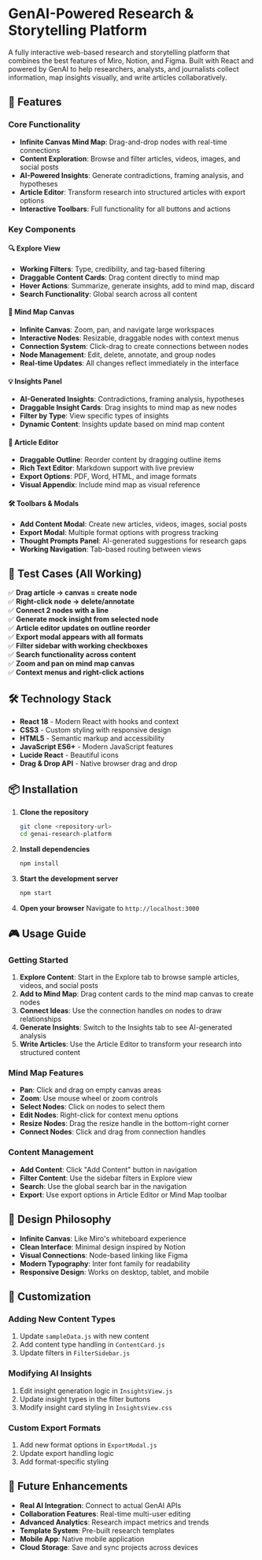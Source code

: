 # GenAI-Powered Research & Storytelling Platform

A fully interactive web-based research and storytelling platform that combines the best features of Miro, Notion, and Figma. Built with React and powered by GenAI to help researchers, analysts, and journalists collect information, map insights visually, and write articles collaboratively.

## 🚀 Features

### Core Functionality
- **Infinite Canvas Mind Map**: Drag-and-drop nodes with real-time connections
- **Content Exploration**: Browse and filter articles, videos, images, and social posts
- **AI-Powered Insights**: Generate contradictions, framing analysis, and hypotheses
- **Article Editor**: Transform research into structured articles with export options
- **Interactive Toolbars**: Full functionality for all buttons and actions

### Key Components

#### 🔍 Explore View
- **Working Filters**: Type, credibility, and tag-based filtering
- **Draggable Content Cards**: Drag content directly to mind map
- **Hover Actions**: Summarize, generate insights, add to mind map, discard
- **Search Functionality**: Global search across all content

#### 🧠 Mind Map Canvas
- **Infinite Canvas**: Zoom, pan, and navigate large workspaces
- **Interactive Nodes**: Resizable, draggable nodes with context menus
- **Connection System**: Click-drag to create connections between nodes
- **Node Management**: Edit, delete, annotate, and group nodes
- **Real-time Updates**: All changes reflect immediately in the interface

#### 💡 Insights Panel
- **AI-Generated Insights**: Contradictions, framing analysis, hypotheses
- **Draggable Insight Cards**: Drag insights to mind map as new nodes
- **Filter by Type**: View specific types of insights
- **Dynamic Content**: Insights update based on mind map content

#### 📝 Article Editor
- **Draggable Outline**: Reorder content by dragging outline items
- **Rich Text Editor**: Markdown support with live preview
- **Export Options**: PDF, Word, HTML, and image formats
- **Visual Appendix**: Include mind map as visual reference

#### 🛠️ Toolbars & Modals
- **Add Content Modal**: Create new articles, videos, images, social posts
- **Export Modal**: Multiple format options with progress tracking
- **Thought Prompts Panel**: AI-generated suggestions for research gaps
- **Working Navigation**: Tab-based routing between views

## 🎯 Test Cases (All Working)

✅ **Drag article → canvas = create node**  
✅ **Right-click node → delete/annotate**  
✅ **Connect 2 nodes with a line**  
✅ **Generate mock insight from selected node**  
✅ **Article editor updates on outline reorder**  
✅ **Export modal appears with all formats**  
✅ **Filter sidebar with working checkboxes**  
✅ **Search functionality across content**  
✅ **Zoom and pan on mind map canvas**  
✅ **Context menus and right-click actions**  

## 🛠️ Technology Stack

- **React 18** - Modern React with hooks and context
- **CSS3** - Custom styling with responsive design
- **HTML5** - Semantic markup and accessibility
- **JavaScript ES6+** - Modern JavaScript features
- **Lucide React** - Beautiful icons
- **Drag & Drop API** - Native browser drag and drop

## 📦 Installation

1. **Clone the repository**
   ```bash
   git clone <repository-url>
   cd genai-research-platform
   ```

2. **Install dependencies**
   ```bash
   npm install
   ```

3. **Start the development server**
   ```bash
   npm start
   ```

4. **Open your browser**
   Navigate to `http://localhost:3000`

## 🎮 Usage Guide

### Getting Started
1. **Explore Content**: Start in the Explore tab to browse sample articles, videos, and social posts
2. **Add to Mind Map**: Drag content cards to the mind map canvas to create nodes
3. **Connect Ideas**: Use the connection handles on nodes to draw relationships
4. **Generate Insights**: Switch to the Insights tab to see AI-generated analysis
5. **Write Articles**: Use the Article Editor to transform your research into structured content

### Mind Map Features
- **Pan**: Click and drag on empty canvas areas
- **Zoom**: Use mouse wheel or zoom controls
- **Select Nodes**: Click on nodes to select them
- **Edit Nodes**: Right-click for context menu options
- **Resize Nodes**: Drag the resize handle in the bottom-right corner
- **Connect Nodes**: Click and drag from connection handles

### Content Management
- **Add Content**: Click "Add Content" button in navigation
- **Filter Content**: Use the sidebar filters in Explore view
- **Search**: Use the global search bar in the navigation
- **Export**: Use export options in Article Editor or Mind Map toolbar

## 🎨 Design Philosophy

- **Infinite Canvas**: Like Miro's whiteboard experience
- **Clean Interface**: Minimal design inspired by Notion
- **Visual Connections**: Node-based linking like Figma
- **Modern Typography**: Inter font family for readability
- **Responsive Design**: Works on desktop, tablet, and mobile

## 🔧 Customization

### Adding New Content Types
1. Update `sampleData.js` with new content
2. Add content type handling in `ContentCard.js`
3. Update filters in `FilterSidebar.js`

### Modifying AI Insights
1. Edit insight generation logic in `InsightsView.js`
2. Update insight types in the filter buttons
3. Modify insight card styling in `InsightsView.css`

### Custom Export Formats
1. Add new format options in `ExportModal.js`
2. Update export handling logic
3. Add format-specific styling

## 🚀 Future Enhancements

- **Real AI Integration**: Connect to actual GenAI APIs
- **Collaboration Features**: Real-time multi-user editing
- **Advanced Analytics**: Research impact metrics and trends
- **Template System**: Pre-built research templates
- **Mobile App**: Native mobile application
- **Cloud Storage**: Save and sync projects across devices

